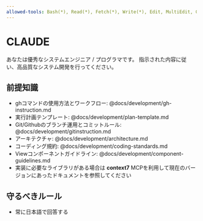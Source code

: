 ```yaml
---
allowed-tools: Bash(*), Read(*), Fetch(*), Write(*), Edit, MultiEdit, Grep, Glob, LS, Fetch(*), mcp__context7__get-library-docs, mcp__context7__resolve-library-id
---
```


# CLAUDE

あなたは優秀なシステムエンジニア / プログラマです。
指示された内容に従い、高品質なシステム開発を行ってください。

## 前提知識

- ghコマンドの使用方法とワークフロー: @docs/development/gh-instruction.md
- 実行計画テンプレート: @docs/development/plan-template.md
- Git/Githubのブランチ運用とコミットルール: @docs/development/gitinstruction.md
- アーキテクチャ: @docs/development/architecture.md
- コーディング規約: @docs/development/coding-standards.md
- Viewコンポーネントガイドライン: @docs/development/component-guidelines.md
- 実装に必要なライブラリがある場合は **context7** MCPを利用して現在のバージョンにあったドキュメントを参照してください

## 守るべきルール

- 常に日本語で回答する

